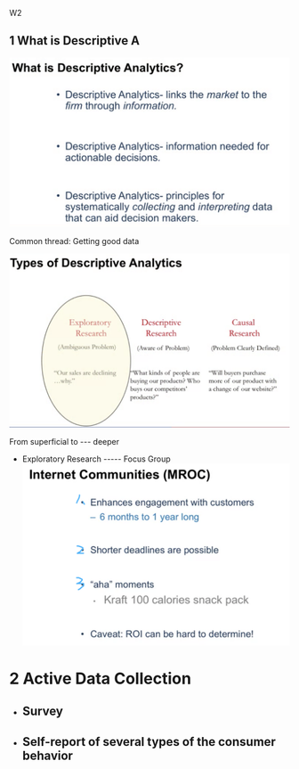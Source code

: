 W2

## 1 What is Descriptive A

<img src="./images/image-20230413183243896.png" alt="image-20230413183243896" style="zoom:50%;" />

Common thread: Getting good data



<img src="./images/image-20230413184735890.png" alt="image-20230413184735890" style="zoom:50%;" />

From superficial to --- deeper

- Exploratory Research ----- Focus Group
  <img src="./images/image-20230413185938008.png" alt="image-20230413185938008" style="zoom:50%;" />



# 2 Active Data Collection

- ## Survey





- ## Self-report of several types of the consumer behavior







